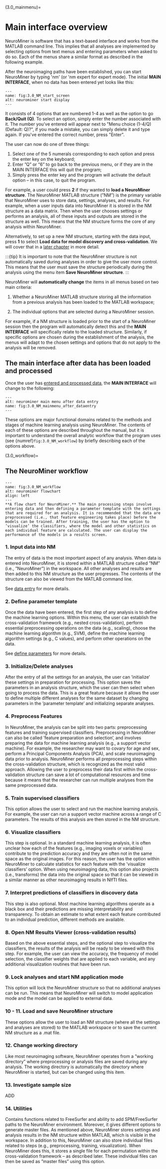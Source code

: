 (3.0_mainmenu)=
# Main interface overview

NeuroMiner is software that has a text-based interface and works from
the MATLAB command line. This implies that all analyses are implemented
by selecting options from text menus and entering parameters when asked
to do so. Each of the menus share a similar format as described in the
following example.

After the neuroimaging paths have been established, you can start NeuroMiner by typing 'nm' (or 'nm expert for expert mode). The initial **MAIN INTERFACE**, when no data has been entered yet looks like this:

```{figure} Images/NM_start_window.png
---
name: fig:3.0_NM_start_screen
alt: neurominer start display
---
```

It consists of 4 options that are numbered 1-4 as well as the option to go **Back/Quit (Q)**. To select an option, simply enter the number associated with it. The number you've entered will appear next to "Menu choice (1-4/Q) (Default: Q)?", if you made a mistake, you can simply delete it and type again. If you've entered the correct number, press "Enter".



The user can now do one of three things:
1. Select one of the 5 numerals corresponding to each option and press the enter key on the keyboard;
2. Enter ”Q” or “6” to go back to the previous menu, or if they are in the MAIN INTERFACE this will quit the program;
3. Simply press the enter key and the program will activate the default option – in this case, to quit the program.

For example, a user could press **2** if they wanted to **load a NeuroMiner structure**. The NeuroMiner MATLAB structure (”NM”) is the primary variable that NeuroMiner uses to store data, settings, analyses, and results. For example, when a user inputs data into NeuroMiner it is stored in the NM structure as a data matrix. Then when the user chooses settings or performs an analysis, all of these inputs and outputs are stored in the structure as well. This means that the NM structure forms the core of any analysis within NeuroMiner.

Alternatively, to set up a new NM structure, starting with the data input, press **1** to select **Load data for model discovery and cross-validation**. We will cover that in a [later chapter](3.1_mainmenu_input_data) in more detail.

:::{tip}
It is important to note that the NeuroMiner structure is not automatically saved during analyses in order to give the user more control. This means that the user must save the structure periodically during the analysis using the menu item **Save NeuroMiner structure**.
:::

NeuroMiner will **automatically change** the items in all menus based on
two main criteria:

1. Whether a NeuroMiner MATLAB structure storing all the information from a previous analysis has been loaded to the MATLAB workspace;

2. The individual options that are selected during a NeuroMiner session.

For example, if a NM structure is loaded prior to the start of a NeuroMiner session then the program will automatically detect this and the **MAIN INTERFACE** will specifically relate to the loaded structure. Similarly, if specific options are chosen during the establishment of the analysis, the menus will adapt to the chosen settings and options that do not apply to the analysis will be removed.

## The main interface after data has been loaded and processed

Once the user has [entered and processed data](3.1_mainmenu_input_data), the **MAIN INTERFACE** will
change to the following:

```{figure} Images/NM_mainmenu_after_dataentry.png
---
alt: neurominer main menu after data entry
name: fig:3.0_NM_mainmenu_after_dataentry
---
```

These options are major functional domains related to the methods and stages of machine learning analysis using NeuroMiner. The contents of each of these options are described throughout the manual, but it is important to understand the overall analytic workflow that the program uses (see {numref}`fig:3.0_NM_workflow`) by briefly describing each of the options above.

(3.0_workflow)=
## The NeuroMiner workflow

```{figure} Images/nm_flowchart.png
---
name: fig:3.0_NM_workflow
alt: neurominer flowchart
align: left
---
**A flow chart for NeuroMiner.** The main processing steps involve entering data and then defining a parameter template with the settings that are required for an analysis. It is recommended that the data are preprocessed (i.e., that feature engineering takes place) before the models can be trained. After training, the user has the option to ’visualize’ the classifiers, where the model and other statistics on each individual feature are calculated. The user can display the performance of the models in a results screen.
```

### 1. Input data into NM
The entry of data is the most important aspect of any analysis. When data is entered into NeuroMiner, it is stored within a MATLAB structure called ”NM” (i.e., ”NeuroMiner”) in the workspace. All other analyses and results are then added to this NM structure as the user progresses. The contents of the structure can also be viewed from the MATLAB command line.

See [data entry](3.1_mainmenu_input_data) for more details.

### 2. Define parameter template
Once the data have been entered, the first step of any analysis is to define the machine learning options. Within this menu, the user can establish the cross-validation framework (e.g., nested cross-validation), perform essential preprocessing operations on the data (e.g., scaling), choose the machine learning algorithm (e.g., SVM), define the machine learning algorithm settings (e.g., C values), and perform other operations on the data.

See [define parameters](3.2_mainmenu_define_parameter_template) for more details.

### 3. Initialize/Delete analyses
After the entry of all the settings for an analysis, the user can ’initialize’ these settings in preparation for processing. This option saves the parameters in an analysis structure, which the user can then select when going to process the data. This is a great feature because it allows the user to define multiple different analyses for the same dataset by changing parameters in the ’parameter template’ and initializing separate analyses.

### 4. Preprocess Features
In NeuroMiner, the analysis can be split into two parts: preprocessing features and training supervised classifiers. Preprocessing in NeuroMiner can also be called ’feature preparation and selection’, and involves preparing the data for machine learning analysis (e.g., a support vector machine). For example, the researcher may want to covary for age and sex, perform a Principal Components Analysis (PCA), and scale neuroimaging data prior to analysis. NeuroMiner performs all preprocessing steps within the cross-validation structure, which is recognized as the most valid approach. Allowing the user to preprocess their data first within the cross-validation structure can save a lot of computational resources and time because it means that the researcher can run multiple analyses from the same preprocessed data.

### 5. Train supervised classifiers
This option allows the user to select and run the machine learning analysis. For example, the user can run a support vector machine across a range of C parameters. The results of this analysis are then stored in the NM structure.

### 6. Visualize classifiers
This step is optional. In a standard machine learning analysis, it is often unclear how each of the features (e.g., imaging voxels or variables) contribute to the prediction accuracy and they are often not in the same space as the original images. For this reason, the user has the option within NeuroMiner to calculate statistics for each feature with the ’visualize classifiers’ option. When using neuroimaging data, this option also projects (i.e., transforms) the data into the original space so that it can be viewed in a similar manner as other neuroimaging results in NIfTI files.

### 7. Interpret predictions of classifiers in discovery data
This step is also optional. Most machine learning algorithms operate as a black box and their predictions are missing interpretability and transparency. To obtain an estimate to what extent each feature contributed to an individual prediction, different methods are available.

### 8.  Open NM Results Viewer (cross-validation results)
Based on the above essential steps, and the optional step to visualize the classifiers, the results of the analysis will be ready to be viewed with this step. For example, the user can view the accuracy, the frequency of model selection, the classifier weights that are applied to each variable, and any additional visualization routines that have been run.

### 9. Lock analyses and start NM application mode
This option will lock the NeuroMiner structure so that no additional analyses can be run. This means that NeuroMiner will switch to model application mode and the model can be applied to external data.

### 10 - 11. Load and save NeuroMiner structure
These options allow the user to load an NM structure (where all the settings and analyses are stored) to the MATLAB workspace or to save the current NM structure as a .mat file.

### 12. Change working directory
Like most neuroimaging software, NeuroMiner operates from a ”working directory” where preprocessing or analysis files are saved during any analysis. The working directory is automatically the directory where NeuroMiner is started, but can be changed using this item.

### 13. Investigate sample size
ADD

### 14. Utilities
Contains functions related to FreeSurfer and ability to add SPM/FreeSurfer paths to the NeuroMiner environment. Moreover, it gives different options to generate master files. As mentioned above, NeuroMiner stores settings and analysis results in the NM structure within MATLAB, which is visible in the workspace. In addition to this, NeuroMiner can also store individual files related to steps (e.g., preprocessing, training, visualization). When NeuroMiner does this, it stores a single file for each permutation within the cross-validation framework – as described later. These individual files can then be saved as ”master files” using this option.
